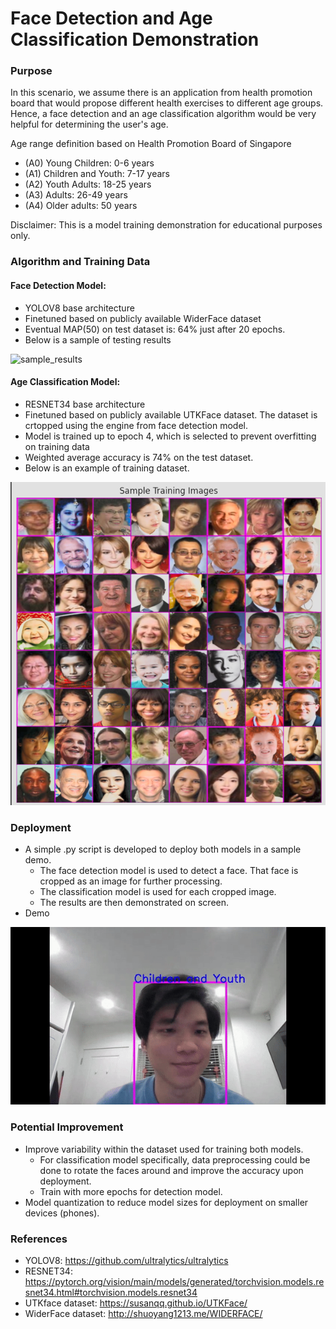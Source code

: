 # Face Detection and Age Classification Demonstration

### Purpose
In this scenario, we assume there is an application from health promotion board that would propose different health exercises to different age groups. Hence, a face detection and an age classification algorithm would be very helpful for determining the user's age.

Age range definition based on Health Promotion Board of Singapore
- (A0) Young Children: 0-6 years 
- (A1) Children and Youth: 7-17 years 
- (A2) Youth Adults: 18-25 years
- (A3) Adults: 26-49 years
- (A4) Older adults: 50 years

Disclaimer: This is a model training demonstration for educational purposes only. 

### Algorithm and Training Data
#### Face Detection Model:
- YOLOV8 base architecture
- Finetuned based on publicly available WiderFace dataset
- Eventual MAP(50) on test dataset is: 64% just after 20 epochs. 
- Below is a sample of testing results

![sample_results](https://github.com/sivakornchong/fd_widerface_yolov8/blob/main/doc_img/val_detection.png)

#### Age Classification Model:
- RESNET34 base architecture
- Finetuned based on publicly available UTKFace dataset. The dataset is crtopped using the engine from face detection model. 
- Model is trained up to epoch 4, which is selected to prevent overfitting on training data
- Weighted average accuracy is 74% on the test dataset.
- Below is an example of training dataset. 

![training_data](https://github.com/sivakornchong/fd_widerface_yolov8/blob/main/doc_img/training_img_cls.png)

### Deployment
- A simple .py script is developed to deploy both models in a sample demo.
  - The face detection model is used to detect a face. That face is cropped as an image for further processing. 
  - The classification model is used for each cropped image.
  - The results are then demonstrated on screen.
- Demo
  
![demo_gif](https://github.com/sivakornchong/fd_widerface_yolov8/blob/main/doc_img/demo_gif.gif)

### Potential Improvement
- Improve variability within the dataset used for training both models.
  - For classification model specifically, data preprocessing could be done to rotate the faces around and improve the accuracy upon deployment.
  - Train with more epochs for detection model.
- Model quantization to reduce model sizes for deployment on smaller devices (phones).

### References
- YOLOV8: https://github.com/ultralytics/ultralytics
- RESNET34: https://pytorch.org/vision/main/models/generated/torchvision.models.resnet34.html#torchvision.models.resnet34
- UTKface dataset: https://susanqq.github.io/UTKFace/
- WiderFace dataset: http://shuoyang1213.me/WIDERFACE/ 
